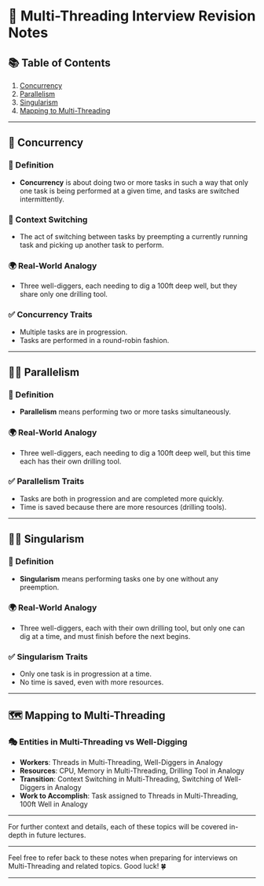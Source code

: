 
# 📝 Multi-Threading Interview Revision Notes

## 📚 Table of Contents

1. [Concurrency](#concurrency)
2. [Parallelism](#parallelism)
3. [Singularism](#singularism)
4. [Mapping to Multi-Threading](#mapping-to-multi-threading)

---

## 🔀 Concurrency

### 📖 Definition

- **Concurrency** is about doing two or more tasks in such a way that only one task is being performed at a given time, and tasks are switched intermittently.

### 🔄 Context Switching

- The act of switching between tasks by preempting a currently running task and picking up another task to perform.

### 🌍 Real-World Analogy

- Three well-diggers, each needing to dig a 100ft deep well, but they share only one drilling tool.

### ✅ Concurrency Traits

- Multiple tasks are in progression.
- Tasks are performed in a round-robin fashion.

---

## 🏃‍♂️ Parallelism

### 📖 Definition

- **Parallelism** means performing two or more tasks simultaneously.

### 🌍 Real-World Analogy

- Three well-diggers, each needing to dig a 100ft deep well, but this time each has their own drilling tool.

### ✅ Parallelism Traits

- Tasks are both in progression and are completed more quickly.
- Time is saved because there are more resources (drilling tools).

---

## 🚶‍♂️ Singularism

### 📖 Definition

- **Singularism** means performing tasks one by one without any preemption.

### 🌍 Real-World Analogy

- Three well-diggers, each with their own drilling tool, but only one can dig at a time, and must finish before the next begins.

### ✅ Singularism Traits

- Only one task is in progression at a time.
- No time is saved, even with more resources.

---

## 🗺 Mapping to Multi-Threading

### 🎭 Entities in Multi-Threading vs Well-Digging

- **Workers**: Threads in Multi-Threading, Well-Diggers in Analogy
- **Resources**: CPU, Memory in Multi-Threading, Drilling Tool in Analogy
- **Transition**: Context Switching in Multi-Threading, Switching of Well-Diggers in Analogy
- **Work to Accomplish**: Task assigned to Threads in Multi-Threading, 100ft Well in Analogy

---

For further context and details, each of these topics will be covered in-depth in future lectures.

---

Feel free to refer back to these notes when preparing for interviews on Multi-Threading and related topics. Good luck! 🍀

---